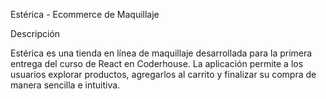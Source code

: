 Estérica - Ecommerce de Maquillaje

Descripción

Estérica es una tienda en línea de maquillaje desarrollada para la primera entrega del curso de React en Coderhouse. La aplicación permite a los usuarios explorar productos, agregarlos al carrito y finalizar su compra de manera sencilla e intuitiva.
